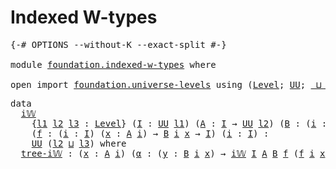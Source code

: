 # Indexed W-types

<pre class="Agda"><a id="28" class="Symbol">{-#</a> <a id="32" class="Keyword">OPTIONS</a> <a id="40" class="Pragma">--without-K</a> <a id="52" class="Pragma">--exact-split</a> <a id="66" class="Symbol">#-}</a>

<a id="71" class="Keyword">module</a> <a id="78" href="foundation.indexed-w-types.html" class="Module">foundation.indexed-w-types</a> <a id="105" class="Keyword">where</a>

<a id="112" class="Keyword">open</a> <a id="117" class="Keyword">import</a> <a id="124" href="foundation.universe-levels.html" class="Module">foundation.universe-levels</a> <a id="151" class="Keyword">using</a> <a id="157" class="Symbol">(</a><a id="158" href="Agda.Primitive.html#597" class="Postulate">Level</a><a id="163" class="Symbol">;</a> <a id="165" href="foundation-core.universe-levels.html#222" class="Primitive">UU</a><a id="167" class="Symbol">;</a> <a id="169" href="Agda.Primitive.html#810" class="Primitive Operator">_⊔_</a><a id="172" class="Symbol">)</a>
</pre>
<pre class="Agda"><a id="187" class="Keyword">data</a>
  <a id="i𝕎"></a><a id="194" href="foundation.indexed-w-types.html#194" class="Datatype">i𝕎</a>
    <a id="201" class="Symbol">{</a><a id="202" href="foundation.indexed-w-types.html#202" class="Bound">l1</a> <a id="205" href="foundation.indexed-w-types.html#205" class="Bound">l2</a> <a id="208" href="foundation.indexed-w-types.html#208" class="Bound">l3</a> <a id="211" class="Symbol">:</a> <a id="213" href="Agda.Primitive.html#597" class="Postulate">Level</a><a id="218" class="Symbol">}</a> <a id="220" class="Symbol">(</a><a id="221" href="foundation.indexed-w-types.html#221" class="Bound">I</a> <a id="223" class="Symbol">:</a> <a id="225" href="foundation-core.universe-levels.html#222" class="Primitive">UU</a> <a id="228" href="foundation.indexed-w-types.html#202" class="Bound">l1</a><a id="230" class="Symbol">)</a> <a id="232" class="Symbol">(</a><a id="233" href="foundation.indexed-w-types.html#233" class="Bound">A</a> <a id="235" class="Symbol">:</a> <a id="237" href="foundation.indexed-w-types.html#221" class="Bound">I</a> <a id="239" class="Symbol">→</a> <a id="241" href="foundation-core.universe-levels.html#222" class="Primitive">UU</a> <a id="244" href="foundation.indexed-w-types.html#205" class="Bound">l2</a><a id="246" class="Symbol">)</a> <a id="248" class="Symbol">(</a><a id="249" href="foundation.indexed-w-types.html#249" class="Bound">B</a> <a id="251" class="Symbol">:</a> <a id="253" class="Symbol">(</a><a id="254" href="foundation.indexed-w-types.html#254" class="Bound">i</a> <a id="256" class="Symbol">:</a> <a id="258" href="foundation.indexed-w-types.html#221" class="Bound">I</a><a id="259" class="Symbol">)</a> <a id="261" class="Symbol">→</a> <a id="263" href="foundation.indexed-w-types.html#233" class="Bound">A</a> <a id="265" href="foundation.indexed-w-types.html#254" class="Bound">i</a> <a id="267" class="Symbol">→</a> <a id="269" href="foundation-core.universe-levels.html#222" class="Primitive">UU</a> <a id="272" href="foundation.indexed-w-types.html#208" class="Bound">l3</a><a id="274" class="Symbol">)</a>
    <a id="280" class="Symbol">(</a><a id="281" href="foundation.indexed-w-types.html#281" class="Bound">f</a> <a id="283" class="Symbol">:</a> <a id="285" class="Symbol">(</a><a id="286" href="foundation.indexed-w-types.html#286" class="Bound">i</a> <a id="288" class="Symbol">:</a> <a id="290" href="foundation.indexed-w-types.html#221" class="Bound">I</a><a id="291" class="Symbol">)</a> <a id="293" class="Symbol">(</a><a id="294" href="foundation.indexed-w-types.html#294" class="Bound">x</a> <a id="296" class="Symbol">:</a> <a id="298" href="foundation.indexed-w-types.html#233" class="Bound">A</a> <a id="300" href="foundation.indexed-w-types.html#286" class="Bound">i</a><a id="301" class="Symbol">)</a> <a id="303" class="Symbol">→</a> <a id="305" href="foundation.indexed-w-types.html#249" class="Bound">B</a> <a id="307" href="foundation.indexed-w-types.html#286" class="Bound">i</a> <a id="309" href="foundation.indexed-w-types.html#294" class="Bound">x</a> <a id="311" class="Symbol">→</a> <a id="313" href="foundation.indexed-w-types.html#221" class="Bound">I</a><a id="314" class="Symbol">)</a> <a id="316" class="Symbol">(</a><a id="317" href="foundation.indexed-w-types.html#317" class="Bound">i</a> <a id="319" class="Symbol">:</a> <a id="321" href="foundation.indexed-w-types.html#221" class="Bound">I</a><a id="322" class="Symbol">)</a> <a id="324" class="Symbol">:</a>
    <a id="330" href="foundation-core.universe-levels.html#222" class="Primitive">UU</a> <a id="333" class="Symbol">(</a><a id="334" href="foundation.indexed-w-types.html#205" class="Bound">l2</a> <a id="337" href="Agda.Primitive.html#810" class="Primitive Operator">⊔</a> <a id="339" href="foundation.indexed-w-types.html#208" class="Bound">l3</a><a id="341" class="Symbol">)</a> <a id="343" class="Keyword">where</a>
  <a id="i𝕎.tree-i𝕎"></a><a id="351" href="foundation.indexed-w-types.html#351" class="InductiveConstructor">tree-i𝕎</a> <a id="359" class="Symbol">:</a> <a id="361" class="Symbol">(</a><a id="362" href="foundation.indexed-w-types.html#362" class="Bound">x</a> <a id="364" class="Symbol">:</a> <a id="366" href="foundation.indexed-w-types.html#233" class="Bound">A</a> <a id="368" href="foundation.indexed-w-types.html#317" class="Bound">i</a><a id="369" class="Symbol">)</a> <a id="371" class="Symbol">(</a><a id="372" href="foundation.indexed-w-types.html#372" class="Bound">α</a> <a id="374" class="Symbol">:</a> <a id="376" class="Symbol">(</a><a id="377" href="foundation.indexed-w-types.html#377" class="Bound">y</a> <a id="379" class="Symbol">:</a> <a id="381" href="foundation.indexed-w-types.html#249" class="Bound">B</a> <a id="383" href="foundation.indexed-w-types.html#317" class="Bound">i</a> <a id="385" href="foundation.indexed-w-types.html#362" class="Bound">x</a><a id="386" class="Symbol">)</a> <a id="388" class="Symbol">→</a> <a id="390" href="foundation.indexed-w-types.html#194" class="Datatype">i𝕎</a> <a id="393" href="foundation.indexed-w-types.html#221" class="Bound">I</a> <a id="395" href="foundation.indexed-w-types.html#233" class="Bound">A</a> <a id="397" href="foundation.indexed-w-types.html#249" class="Bound">B</a> <a id="399" href="foundation.indexed-w-types.html#281" class="Bound">f</a> <a id="401" class="Symbol">(</a><a id="402" href="foundation.indexed-w-types.html#281" class="Bound">f</a> <a id="404" href="foundation.indexed-w-types.html#317" class="Bound">i</a> <a id="406" href="foundation.indexed-w-types.html#362" class="Bound">x</a> <a id="408" href="foundation.indexed-w-types.html#377" class="Bound">y</a><a id="409" class="Symbol">))</a> <a id="412" class="Symbol">→</a> <a id="414" href="foundation.indexed-w-types.html#194" class="Datatype">i𝕎</a> <a id="417" href="foundation.indexed-w-types.html#221" class="Bound">I</a> <a id="419" href="foundation.indexed-w-types.html#233" class="Bound">A</a> <a id="421" href="foundation.indexed-w-types.html#249" class="Bound">B</a> <a id="423" href="foundation.indexed-w-types.html#281" class="Bound">f</a> <a id="425" href="foundation.indexed-w-types.html#317" class="Bound">i</a>
</pre>